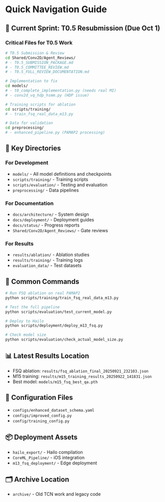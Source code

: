 # Quick Navigation Guide

## 🎯 Current Sprint: T0.5 Resubmission (Due Oct 1)

### Critical Files for T0.5 Work
```bash
# T0.5 Submission & Review
cd Shared/Conv2D/Agent_Reviews/
# - T0.5_SUBMISSION_PACKAGE.md
# - T0.5_COMMITTEE_REVIEW.md  
# - T0.5_FULL_REVIEW_DOCUMENTATION.md

# Implementation to fix
cd models/
# - t0_complete_implementation.py (needs real MI)
# - conv2d_vq_hdp_hsmm.py (HDP issue)

# Training scripts for ablation
cd scripts/training/
# - train_fsq_real_data_m13.py

# Data for validation
cd preprocessing/
# - enhanced_pipeline.py (PAMAP2 processing)
```

## 📍 Key Directories

### For Development
- `models/` - All model definitions and checkpoints
- `scripts/training/` - Training scripts
- `scripts/evaluation/` - Testing and evaluation
- `preprocessing/` - Data pipelines

### For Documentation
- `docs/architecture/` - System design
- `docs/deployment/` - Deployment guides
- `docs/status/` - Progress reports
- `Shared/Conv2D/Agent_Reviews/` - Gate reviews

### For Results
- `results/ablation/` - Ablation studies
- `results/training/` - Training logs
- `evaluation_data/` - Test datasets

## 🚀 Common Commands

```bash
# Run FSQ ablation on real PAMAP2
python scripts/training/train_fsq_real_data_m13.py

# Test the full pipeline
python scripts/evaluation/test_current_model.py

# Deploy to Hailo
python scripts/deployment/deploy_m13_fsq.py

# Check model size
python scripts/evaluation/check_actual_model_size.py
```

## 📊 Latest Results Location
- FSQ ablation: `results/fsq_ablation_final_20250921_232103.json`
- M15 training: `results/m15_training_results_20250922_141831.json`
- Best model: `models/m15_fsq_best_qa.pth`

## 🔧 Configuration Files
- `configs/enhanced_dataset_schema.yaml`
- `configs/improved_config.py`
- `config/training_config.py`

## 📦 Deployment Assets
- `hailo_export/` - Hailo compilation
- `CoreML_Pipeline/` - iOS integration
- `m13_fsq_deployment/` - Edge deployment

## 🗂️ Archive Location
- `archive/` - Old TCN work and legacy code